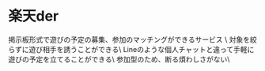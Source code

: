 # 楽天der
掲示板形式で遊びの予定の募集、参加のマッチングができるサービス \\
対象を絞らずに遊び相手を誘うことができる\\
Lineのような個人チャットと違って手軽に遊びの予定を立てることができる\\
参加型のため、断る煩わしさがない\\


